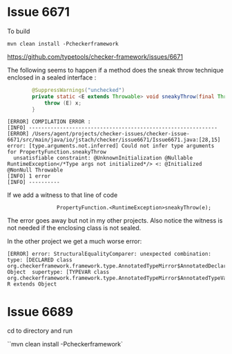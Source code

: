 # Issue 6671

To build

`mvn clean install -Pcheckerframework`


https://github.com/typetools/checker-framework/issues/6671

The following seems to happen if a method does the sneak throw technique enclosed in a sealed interface :

```java
		@SuppressWarnings("unchecked")
		private static <E extends Throwable> void sneakyThrow(final Throwable x) throws E {
			throw (E) x;
		}
```

```
[ERROR] COMPILATION ERROR :
[INFO] -------------------------------------------------------------
[ERROR] /Users/agent/projects/checker-issues/checker-issue-6671/src/main/java/io/jstach/checker/issue6671/Issue6671.java:[28,15] error: [type.arguments.not.inferred] Could not infer type arguments for PropertyFunction.sneakyThrow
  unsatisfiable constraint: @UnknownInitialization @Nullable RuntimeException</*Type args not initialized*/> <: @Initialized @NonNull Throwable
[INFO] 1 error
[INFO] ----------
```

If we add a witness to that line of code

```
				PropertyFunction.<RuntimeException>sneakyThrow(e);
```

The error goes away but not in my other projects. Also notice the witness is not needed if the enclosing class is not sealed.

In the other project we get a much worse error:

```
[ERROR] error: StructuralEqualityComparer: unexpected combination:  type: [DECLARED class org.checkerframework.framework.type.AnnotatedTypeMirror$AnnotatedDeclaredType] Object  supertype: [TYPEVAR class org.checkerframework.framework.type.AnnotatedTypeMirror$AnnotatedTypeVariable] R extends Object
```

# Issue 6689

cd to directory and run

``mvn clean install -Pcheckerframework`